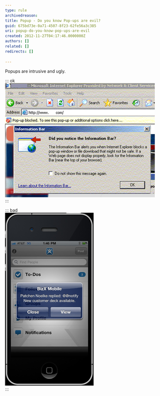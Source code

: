 ```yaml
---
type: rule
archivedreason: 
title: Popup - Do you know Pop-ups are evil?
guid: 675bd73e-0a71-4507-8f23-62fe56a3c385
uri: popup-do-you-know-pop-ups-are-evil
created: 2012-11-27T04:17:46.0000000Z
authors: []
related: []
redirects: []

---
```


Popups are intrusive and ugly.

<!--endintro-->


::: ok  
![Figure: All popups are evil but this may be the most annoying one in history. How ironic that the popup is informing you that IE has blocked a popup.](../../assets/popup-evil.jpg)  
:::


::: bad  
![Figure: Bad Example – Even popups are bad on the iPhone. In iOS5 this style of alerts have been banned (or at least, made optional)](../../assets/iphone-popup.jpg)  
:::
